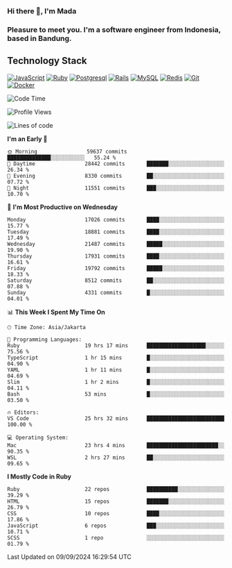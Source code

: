 ### Hi there 👋, I'm Mada
### Pleasure to meet you. I'm a software engineer from Indonesia, based in Bandung.

## Technology Stack

[![JavaScript](https://img.shields.io/badge/-JavaScript-%23F7DF1C?style=flat-square&logo=javascript&logoColor=000000&labelColor=%23F7DF1C&color=%23FFCE5A)](https://www.javascript.com/)
[![Ruby](https://img.shields.io/badge/Ruby-CC342D?style=flat-square&logo=ruby&logoColor=white)](https://www.ruby-lang.org/en/)
[![Postgresql](https://img.shields.io/badge/PostgreSQL-316192?style=flat-square&logo=postgresql&logoColor=ffffff)](https://www.postgresql.org/)
[![Rails](https://img.shields.io/badge/Ruby_on_Rails-CC0000?style=flat-square&logo=ruby-on-rails&logoColor=white)](https://rubyonrails.org/)
[![MySQL](https://img.shields.io/badge/-MySQL-4479A1?style=flat-square&logo=MySQL&logoColor=ffffff)](https://www.mysql.com/)
[![Redis](https://img.shields.io/badge/-Redis-DC382D?style=flat-square&logo=Redis&logoColor=ffffff)](https://redis.io/)
[![Git](https://img.shields.io/badge/-Git-%23F05032?style=flat-square&logo=git&logoColor=%23ffffff)](https://git-scm.com/)
[![Docker](https://img.shields.io/badge/-Docker-2496ED?style=flat-square&logo=docker&logoColor=ffffff)](https://www.docker.com/)
<!--
**madaarya/madaarya** is a ✨ _special_ ✨ repository because its `README.md` (this file) appears on your GitHub profile.

Here are some ideas to get you started:

- 🔭 I’m currently working on ...
- 🌱 I’m currently learning ...
- 👯 I’m looking to collaborate on ...
- 🤔 I’m looking for help with ...
- 💬 Ask me about ...
- 📫 How to reach me: ...
- 😄 Pronouns: ...
- ⚡ Fun fact: ...
-->
<!--START_SECTION:waka-->
![Code Time](http://img.shields.io/badge/Code%20Time-6%2C441%20hrs%2023%20mins-blue)

![Profile Views](http://img.shields.io/badge/Profile%20Views-0-blue)

![Lines of code](https://img.shields.io/badge/From%20Hello%20World%20I%27ve%20Written-45.9%20million%20lines%20of%20code-blue)

**I'm an Early 🐤** 

```text
🌞 Morning                59637 commits       ██████████████░░░░░░░░░░░   55.24 % 
🌆 Daytime                28442 commits       ███████░░░░░░░░░░░░░░░░░░   26.34 % 
🌃 Evening                8330 commits        ██░░░░░░░░░░░░░░░░░░░░░░░   07.72 % 
🌙 Night                  11551 commits       ███░░░░░░░░░░░░░░░░░░░░░░   10.70 % 
```
📅 **I'm Most Productive on Wednesday** 

```text
Monday                   17026 commits       ████░░░░░░░░░░░░░░░░░░░░░   15.77 % 
Tuesday                  18881 commits       ████░░░░░░░░░░░░░░░░░░░░░   17.49 % 
Wednesday                21487 commits       █████░░░░░░░░░░░░░░░░░░░░   19.90 % 
Thursday                 17931 commits       ████░░░░░░░░░░░░░░░░░░░░░   16.61 % 
Friday                   19792 commits       █████░░░░░░░░░░░░░░░░░░░░   18.33 % 
Saturday                 8512 commits        ██░░░░░░░░░░░░░░░░░░░░░░░   07.88 % 
Sunday                   4331 commits        █░░░░░░░░░░░░░░░░░░░░░░░░   04.01 % 
```


📊 **This Week I Spent My Time On** 

```text
🕑︎ Time Zone: Asia/Jakarta

💬 Programming Languages: 
Ruby                     19 hrs 17 mins      ███████████████████░░░░░░   75.56 % 
TypeScript               1 hr 15 mins        █░░░░░░░░░░░░░░░░░░░░░░░░   04.90 % 
YAML                     1 hr 11 mins        █░░░░░░░░░░░░░░░░░░░░░░░░   04.69 % 
Slim                     1 hr 2 mins         █░░░░░░░░░░░░░░░░░░░░░░░░   04.11 % 
Bash                     53 mins             █░░░░░░░░░░░░░░░░░░░░░░░░   03.50 % 

🔥 Editors: 
VS Code                  25 hrs 32 mins      █████████████████████████   100.00 % 

💻 Operating System: 
Mac                      23 hrs 4 mins       ███████████████████████░░   90.35 % 
WSL                      2 hrs 27 mins       ██░░░░░░░░░░░░░░░░░░░░░░░   09.65 % 
```

**I Mostly Code in Ruby** 

```text
Ruby                     22 repos            ██████████░░░░░░░░░░░░░░░   39.29 % 
HTML                     15 repos            ███████░░░░░░░░░░░░░░░░░░   26.79 % 
CSS                      10 repos            ████░░░░░░░░░░░░░░░░░░░░░   17.86 % 
JavaScript               6 repos             ███░░░░░░░░░░░░░░░░░░░░░░   10.71 % 
SCSS                     1 repo              ░░░░░░░░░░░░░░░░░░░░░░░░░   01.79 % 
```




 Last Updated on 09/09/2024 16:29:54 UTC
<!--END_SECTION:waka-->
